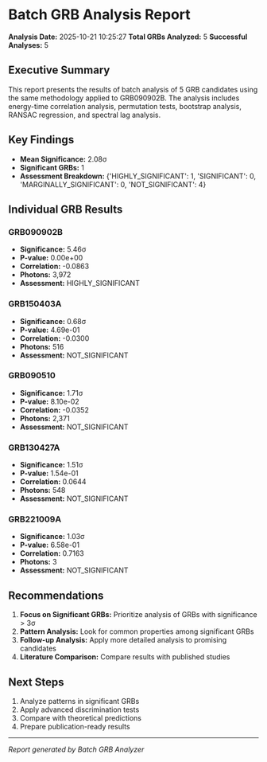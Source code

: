 
# Batch GRB Analysis Report

**Analysis Date:** 2025-10-21 10:25:27
**Total GRBs Analyzed:** 5
**Successful Analyses:** 5

## Executive Summary

This report presents the results of batch analysis of 5 GRB candidates 
using the same methodology applied to GRB090902B. The analysis includes energy-time correlation 
analysis, permutation tests, bootstrap analysis, RANSAC regression, and spectral lag analysis.

## Key Findings


- **Mean Significance:** 2.08σ
- **Significant GRBs:** 1
- **Assessment Breakdown:** {'HIGHLY_SIGNIFICANT': 1, 'SIGNIFICANT': 0, 'MARGINALLY_SIGNIFICANT': 0, 'NOT_SIGNIFICANT': 4}

## Individual GRB Results


### GRB090902B

- **Significance:** 5.46σ
- **P-value:** 0.00e+00
- **Correlation:** -0.0863
- **Photons:** 3,972
- **Assessment:** HIGHLY_SIGNIFICANT


### GRB150403A

- **Significance:** 0.68σ
- **P-value:** 4.69e-01
- **Correlation:** -0.0300
- **Photons:** 516
- **Assessment:** NOT_SIGNIFICANT


### GRB090510

- **Significance:** 1.71σ
- **P-value:** 8.10e-02
- **Correlation:** -0.0352
- **Photons:** 2,371
- **Assessment:** NOT_SIGNIFICANT


### GRB130427A

- **Significance:** 1.51σ
- **P-value:** 1.54e-01
- **Correlation:** 0.0644
- **Photons:** 548
- **Assessment:** NOT_SIGNIFICANT


### GRB221009A

- **Significance:** 1.03σ
- **P-value:** 6.58e-01
- **Correlation:** 0.7163
- **Photons:** 3
- **Assessment:** NOT_SIGNIFICANT


## Recommendations

1. **Focus on Significant GRBs:** Prioritize analysis of GRBs with significance > 3σ
2. **Pattern Analysis:** Look for common properties among significant GRBs
3. **Follow-up Analysis:** Apply more detailed analysis to promising candidates
4. **Literature Comparison:** Compare results with published studies

## Next Steps

1. Analyze patterns in significant GRBs
2. Apply advanced discrimination tests
3. Compare with theoretical predictions
4. Prepare publication-ready results

---
*Report generated by Batch GRB Analyzer*
